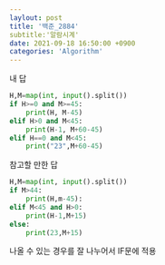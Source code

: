 ```yaml
---
laylout: post
title: '백준_2884'
subtitle:'알람시계'
date: 2021-09-18 16:50:00 +0900
categories: 'Algorithm'
---
```






내 답

```python
H,M=map(int, input().split())
if H>=0 and M>=45:
    print(H, M-45)
elif H>0 and M<45:
    print(H-1, M+60-45)
elif H==0 and M<45:
    print("23",M+60-45)
```



참고할 만한 답

```python
H,M=map(int, input().split())
if M>44:
	print(H,m-45):
elif M<45 and H>0:
	print(H-1,M+15)
else:
	print(23,M+15)
```



나올 수 있는 경우를 잘 나누어서 IF문에 적용